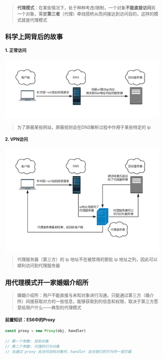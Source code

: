 > **代理模式**：在某些情况下，处于种种考虑/限制，一个对象**不能直接访问**另一个对象，需要**第三者**（代理）牵线搭桥从而间接达到访问目的，这样的模式就是代理模式

## 科学上网背后的故事

#### 1. 正常访问

![](../../image/正常访问url.png)

> 为了屏蔽某些网站，屏蔽规则会在DNS解析过程中作用于某些特定的 ip

#### 2. VPN访问

<img src="../../image/VPN访问url.png" style="zoom:80%;" />

> 代理服务器（第三方）的 ip 地址不在被禁用的那批 ip 地址之列，因此可以顺利访问到代理服务器

## 用代理模式开一家婚姻介绍所

> 婚姻介绍所：用户不能直接与未知对象进行沟通，只能通过第三方（婚介所）间接获取对方的一些信息，能够获取到的信息和权限，取决于第三方愿意给用户什么——典型的代理模式

#### 前置知识：ES6中的Proxy

```js
const proxy = new Proxy(obj, handler)

// 第一个参数: 目标对象
// 第二个参数: 代理的行为对象
// 当通过 proxy 去访问目标对象时，handler 会对我们的行为作一层拦截
```


